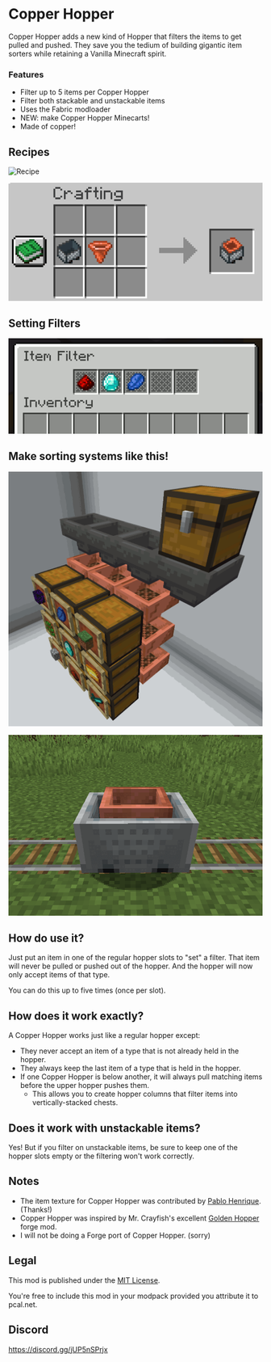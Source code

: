 # Copper Hopper

Copper Hopper adds a new kind of Hopper that filters the items to get pulled and pushed.  They 
save you the tedium of building gigantic item sorters while retaining a Vanilla Minecraft spirit.

### Features
* Filter up to 5 items per Copper Hopper
* Filter both stackable and unstackable items
* Uses the Fabric modloader
* NEW: make Copper Hopper Minecarts!
* Made of copper!

## Recipes

![Recipe](https://github.com/pcal43/copper-hopper/blob/main/etc/copper-hopper-crafting.png?raw=true)

![Recipe](https://github.com/pcal43/copper-hopper/blob/main/etc/copper-hopper-minecart-recipe.png?raw=true)

## Setting Filters

![Filters](https://github.com/pcal43/copper-hopper/blob/main/etc/dialog.png?raw=true)

## Make sorting systems like this!

![System](https://github.com/pcal43/copper-hopper/blob/main/etc/sorted_storage.png?raw=true)

![Minecart](https://github.com/pcal43/copper-hopper/blob/main/etc/copper-hopper-minecart-screenshot.png?raw=true)


## How do use it?

Just put an item in one of the regular hopper slots to "set" a filter.  That item will never be pulled or
pushed out of the hopper.  And the hopper will now only accept items of that type.

You can do this up to five times (once per slot).

## How does it work exactly?

A Copper Hopper works just like a regular hopper except:

* They never accept an item of a type that is not already held in the hopper.
* They always keep the last item of a type that is held in the hopper.
* If one Copper Hopper is below another, it will always pull matching items before the upper hopper pushes them.  
  * This allows you to create hopper columns that filter items into vertically-stacked chests.

## Does it work with unstackable items?

Yes!  But if you filter on unstackable items, be sure to keep one of the hopper slots empty or
the filtering won't work correctly.

## Notes

* The item texture for Copper Hopper was contributed by [Pablo Henrique](https://github.com/ppblitto). (Thanks!)
* Copper Hopper was inspired by Mr. Crayfish's excellent [Golden Hopper](https://www.curseforge.com/minecraft/mc-mods/golden-hopper) forge mod.
* I will not be doing a Forge port of Copper Hopper. (sorry)
 

## Legal

This mod is published under the [MIT License](LICENSE).

You're free to include this mod in your modpack provided you attribute it to pcal.net.

## Discord

https://discord.gg/jUP5nSPrjx
